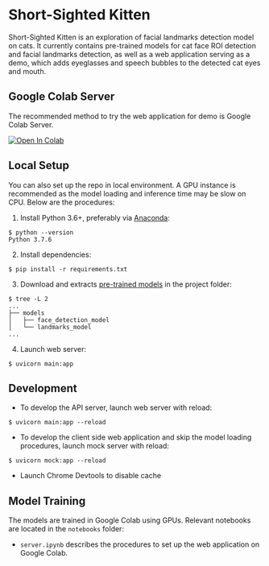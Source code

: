 # Short-Sighted Kitten

Short-Sighted Kitten is an exploration of facial landmarks detection model on cats. It currently contains pre-trained models for cat face ROI detection and facial landmarks detection, as well as a web application serving as a demo, which adds eyeglasses and speech bubbles to the detected cat eyes and mouth.

## Google Colab Server

The recommended method to try the web application for demo is Google Colab Server.

[![Open In Colab](https://colab.research.google.com/assets/colab-badge.svg)](https://colab.research.google.com/github/Chun0119/Short-sighted-Kitten/blob/master/notebooks/server.ipynb)

## Local Setup

You can also set up the repo in local environment. A GPU instance is recommended as the model loading and inference time may be slow on CPU. Below are the procedures:

1. Install Python 3.6+, preferably via [Anaconda](https://www.anaconda.com/):

```shell
$ python --version
Python 3.7.6
```

2. Install dependencies:

```shell
$ pip install -r requirements.txt
```

3. Download and extracts [pre-trained models](https://drive.google.com/file/d/1ncrxIyUBps_5_iCnYRmRlutCAXrGm4lk/view?usp=sharing) in the project folder:

```shell
$ tree -L 2
...
├── models
│   ├── face_detection_model
│   └── landmarks_model
...
```

4. Launch web server:

```shell
$ uvicorn main:app
```

## Development

- To develop the API server, launch web server with reload:

```shell
$ uvicorn main:app --reload
```

- To develop the client side web application and skip the model loading procedures, launch mock server with reload:

```shell
$ uvicorn mock:app --reload
```

- Launch Chrome Devtools to disable cache

## Model Training

The models are trained in Google Colab using GPUs. Relevant notebooks are located in the `notebooks` folder:

- `server.ipynb` describes the procedures to set up the web application on Google Colab.
